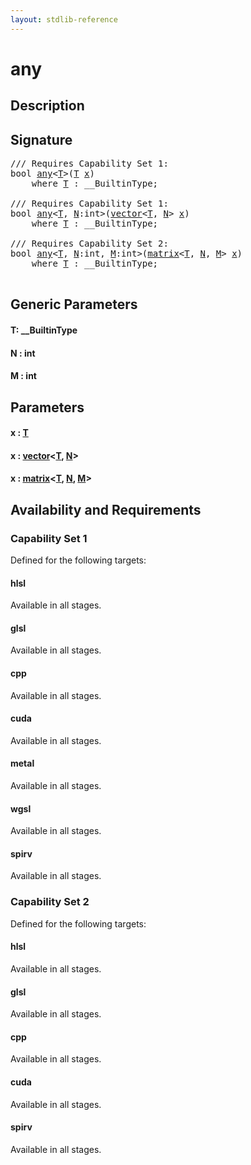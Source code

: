 ```yaml
---
layout: stdlib-reference
---
```


# any

## Description





## Signature 

<pre>
/// Requires Capability Set 1:
<span class="code_keyword">bool</span> <a href="any.md">any</a>&lt;<a href="any.md#typeparam-T" class="code_type">T</a>&gt;(<a href="any.md#typeparam-T" class="code_type">T</a> <a href="any.md#decl-x" class="code_param">x</a>)
    <span class='code_keyword'>where</span> <a href="any.md#typeparam-T" class="code_type">T</a> : __BuiltinType;

/// Requires Capability Set 1:
<span class="code_keyword">bool</span> <a href="any.md">any</a>&lt;<a href="any.md#typeparam-T" class="code_type">T</a>, <a href="any.md#decl-N" class="code_var">N</a>:<span class="code_keyword">int</span>&gt;(<a href="../types/vector/index.md" class="code_type">vector</a>&lt;<a href="any.md#typeparam-T" class="code_type">T</a>, <a href="any.md#decl-N" class="code_var">N</a>&gt; <a href="any.md#decl-x" class="code_param">x</a>)
    <span class='code_keyword'>where</span> <a href="any.md#typeparam-T" class="code_type">T</a> : __BuiltinType;

/// Requires Capability Set 2:
<span class="code_keyword">bool</span> <a href="any.md">any</a>&lt;<a href="any.md#typeparam-T" class="code_type">T</a>, <a href="any.md#decl-N" class="code_var">N</a>:<span class="code_keyword">int</span>, <a href="any.md#decl-M" class="code_var">M</a>:<span class="code_keyword">int</span>&gt;(<a href="../types/matrix/index.md" class="code_type">matrix</a>&lt;<a href="any.md#typeparam-T" class="code_type">T</a>, <a href="any.md#decl-N" class="code_var">N</a>, <a href="any.md#decl-M" class="code_var">M</a>&gt; <a href="any.md#decl-x" class="code_param">x</a>)
    <span class='code_keyword'>where</span> <a href="any.md#typeparam-T" class="code_type">T</a> : __BuiltinType;

</pre>

## Generic Parameters

####  <a id="typeparam-T"></a>T: \_\_BuiltinType
####  <a id="decl-N"></a>N  : int
####  <a id="decl-M"></a>M  : int

## Parameters

####  <a id="decl-x"></a>x  : [T](any.md#typeparam-T)
####  <a id="decl-x"></a>x  : [vector](../types/vector/index.md)\<[T](../types/vector/index.md#typeparam-T), [N](../types/vector/index.md#decl-N)\>
####  <a id="decl-x"></a>x  : [matrix](../types/matrix/index.md)\<[T](../types/matrix/t-0.md), [N](../types/matrix/index.md#decl-N), [M](../types/matrix/index.md#decl-M)\>

## Availability and Requirements

### Capability Set 1

Defined for the following targets:

#### hlsl
Available in all stages.

#### glsl
Available in all stages.

#### cpp
Available in all stages.

#### cuda
Available in all stages.

#### metal
Available in all stages.

#### wgsl
Available in all stages.

#### spirv
Available in all stages.


### Capability Set 2

Defined for the following targets:

#### hlsl
Available in all stages.

#### glsl
Available in all stages.

#### cpp
Available in all stages.

#### cuda
Available in all stages.

#### spirv
Available in all stages.




<script>
// Fix .md links to .html when on ReadTheDocs
if (window.location.hostname.includes('readthedocs') || 
    window.location.hostname.includes('rtfd.io')) {
  document.addEventListener('DOMContentLoaded', function() {
    const links = document.querySelectorAll('a');
    links.forEach(link => {
      if (link.getAttribute('href') && link.getAttribute('href').endsWith('.md')) {
        link.href = link.href.replace(/\.md($|#|\?)/, '.html$1');
      }
    });
  });
}
</script>
